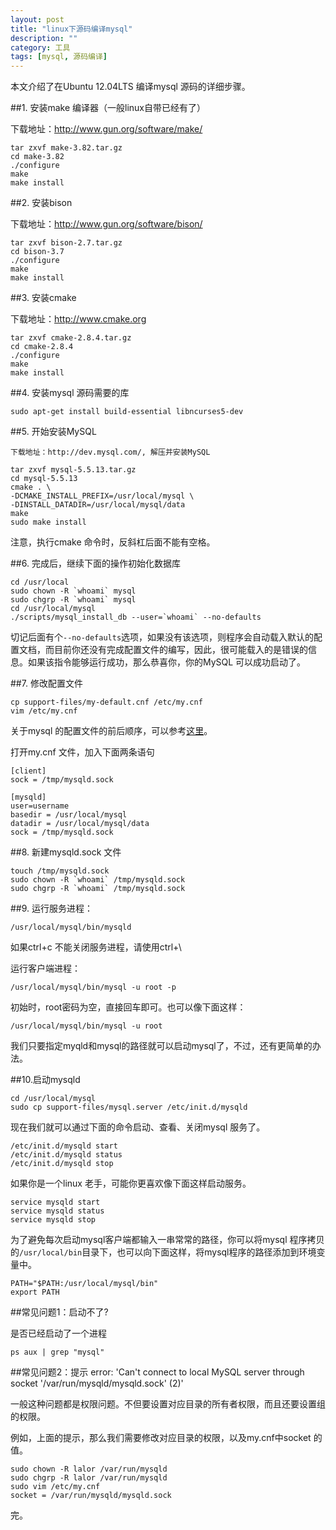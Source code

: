 ```yaml
---
layout: post
title: "linux下源码编译mysql"
description: ""
category: 工具
tags: [mysql, 源码编译]
---
```


本文介绍了在Ubuntu 12.04LTS 编译mysql 源码的详细步骤。

##1. 安装make 编译器（一般linux自带已经有了）

下载地址：http://www.gun.org/software/make/

	tar zxvf make-3.82.tar.gz
	cd make-3.82
	./configure
	make
	make install


##2. 安装bison

下载地址：http://www.gun.org/software/bison/

	tar zxvf bison-2.7.tar.gz
	cd bison-3.7
	./configure
	make
	make install


##3. 安装cmake

下载地址：http://www.cmake.org

	tar zxvf cmake-2.8.4.tar.gz
	cd cmake-2.8.4
	./configure
	make
	make install

##4. 安装mysql 源码需要的库

	sudo apt-get install build-essential libncurses5-dev 

##5. 开始安装MySQL
	
	下载地址：http://dev.mysql.com/, 解压并安装MySQL

	tar zxvf mysql-5.5.13.tar.gz  
	cd mysql-5.5.13  
	cmake . \
	-DCMAKE_INSTALL_PREFIX=/usr/local/mysql \
	-DINSTALL_DATADIR=/usr/local/mysql/data  
	make  
	sudo make install  

注意，执行cmake 命令时，反斜杠后面不能有空格。

##6. 完成后，继续下面的操作初始化数据库

	cd /usr/local
	sudo chown -R `whoami` mysql
	sudo chgrp -R `whoami` mysql
	cd /usr/local/mysql
	./scripts/mysql_install_db --user=`whoami` --no-defaults

切记后面有个`--no-defaults`选项，如果没有该选项，则程序会自动载入默认的配置文档，而目前你还没有完成配置文件的编写，因此，很可能载入的是错误的信息。如果该指令能够运行成功，那么恭喜你，你的MySQL 可以成功启动了。

##7. 修改配置文件

	cp support-files/my-default.cnf /etc/my.cnf 
	vim /etc/my.cnf

关于mysql 的配置文件的前后顺序，可以参考[这里](http://weibo.com/2216172320/zxUaAaiuu)。

打开my.cnf 文件，加入下面两条语句

	[client]
	sock = /tmp/mysqld.sock

	[mysqld]
	user=username
	basedir = /usr/local/mysql
	datadir = /usr/local/mysql/data
	sock = /tmp/mysqld.sock

##8. 新建mysqld.sock 文件

	touch /tmp/mysqld.sock
	sudo chown -R `whoami` /tmp/mysqld.sock
	sudo chgrp -R `whoami` /tmp/mysqld.sock

##9. 运行服务进程：

	/usr/local/mysql/bin/mysqld 

如果ctrl+c 不能关闭服务进程，请使用ctrl+\

运行客户端进程：

	/usr/local/mysql/bin/mysql -u root -p   

初始时，root密码为空，直接回车即可。也可以像下面这样：

	/usr/local/mysql/bin/mysql -u root 

我们只要指定myqld和mysql的路径就可以启动mysql了，不过，还有更简单的办法。

##10.启动mysqld

	cd /usr/local/mysql
	sudo cp support-files/mysql.server /etc/init.d/mysqld 

现在我们就可以通过下面的命令启动、查看、关闭mysql 服务了。

	/etc/init.d/mysqld start
	/etc/init.d/mysqld status
	/etc/init.d/mysqld stop

如果你是一个linux 老手，可能你更喜欢像下面这样启动服务。

	service mysqld start
	service mysqld status
	service mysqld stop

为了避免每次启动mysql客户端都输入一串常常的路径，你可以将mysql
程序拷贝的`/usr/local/bin`目录下，也可以向下面这样，将mysql程序的路径添加到环境变量中。

	PATH="$PATH:/usr/local/mysql/bin"
	export PATH

##常见问题1：启动不了?

是否已经启动了一个进程

	ps aux | grep "mysql"

##常见问题2：提示 error: 'Can't connect to local MySQL server through socket '/var/run/mysqld/mysqld.sock' (2)'

一般这种问题都是权限问题。不但要设置对应目录的所有者权限，而且还要设置组的权限。

例如，上面的提示，那么我们需要修改对应目录的权限，以及my.cnf中socket 的值。

	sudo chown -R lalor /var/run/mysqld
	sudo chgrp -R lalor /var/run/mysqld
	sudo vim /etc/my.cnf
	socket = /var/run/mysqld/mysqld.sock 


完。

